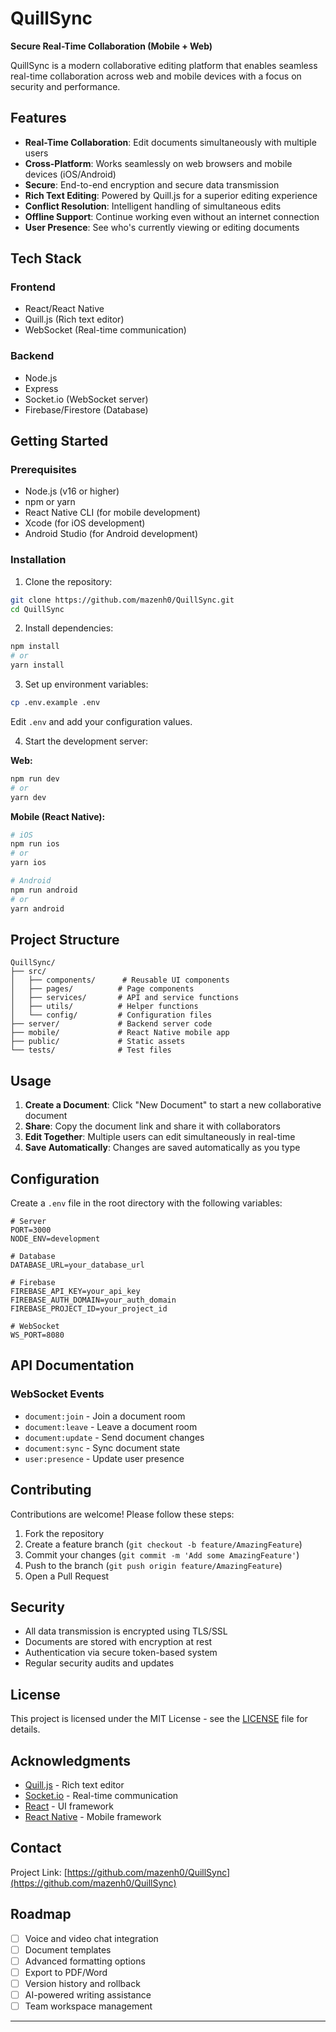 # QuillSync

**Secure Real-Time Collaboration (Mobile + Web)**

QuillSync is a modern collaborative editing platform that enables seamless real-time collaboration across web and mobile devices with a focus on security and performance.

## Features

- **Real-Time Collaboration**: Edit documents simultaneously with multiple users
- **Cross-Platform**: Works seamlessly on web browsers and mobile devices (iOS/Android)
- **Secure**: End-to-end encryption and secure data transmission
- **Rich Text Editing**: Powered by Quill.js for a superior editing experience
- **Conflict Resolution**: Intelligent handling of simultaneous edits
- **Offline Support**: Continue working even without an internet connection
- **User Presence**: See who's currently viewing or editing documents

## Tech Stack

### Frontend
- React/React Native
- Quill.js (Rich text editor)
- WebSocket (Real-time communication)

### Backend
- Node.js
- Express
- Socket.io (WebSocket server)
- Firebase/Firestore (Database)

## Getting Started

### Prerequisites

- Node.js (v16 or higher)
- npm or yarn
- React Native CLI (for mobile development)
- Xcode (for iOS development)
- Android Studio (for Android development)

### Installation

1. Clone the repository:
```bash
git clone https://github.com/mazenh0/QuillSync.git
cd QuillSync
```

2. Install dependencies:
```bash
npm install
# or
yarn install
```

3. Set up environment variables:
```bash
cp .env.example .env
```
Edit `.env` and add your configuration values.

4. Start the development server:

**Web:**
```bash
npm run dev
# or
yarn dev
```

**Mobile (React Native):**
```bash
# iOS
npm run ios
# or
yarn ios

# Android
npm run android
# or
yarn android
```

## Project Structure

```
QuillSync/
├── src/
│   ├── components/      # Reusable UI components
│   ├── pages/          # Page components
│   ├── services/       # API and service functions
│   ├── utils/          # Helper functions
│   └── config/         # Configuration files
├── server/             # Backend server code
├── mobile/             # React Native mobile app
├── public/             # Static assets
└── tests/              # Test files
```

## Usage

1. **Create a Document**: Click "New Document" to start a new collaborative document
2. **Share**: Copy the document link and share it with collaborators
3. **Edit Together**: Multiple users can edit simultaneously in real-time
4. **Save Automatically**: Changes are saved automatically as you type

## Configuration

Create a `.env` file in the root directory with the following variables:

```env
# Server
PORT=3000
NODE_ENV=development

# Database
DATABASE_URL=your_database_url

# Firebase
FIREBASE_API_KEY=your_api_key
FIREBASE_AUTH_DOMAIN=your_auth_domain
FIREBASE_PROJECT_ID=your_project_id

# WebSocket
WS_PORT=8080
```

## API Documentation

### WebSocket Events

- `document:join` - Join a document room
- `document:leave` - Leave a document room
- `document:update` - Send document changes
- `document:sync` - Sync document state
- `user:presence` - Update user presence

## Contributing

Contributions are welcome! Please follow these steps:

1. Fork the repository
2. Create a feature branch (`git checkout -b feature/AmazingFeature`)
3. Commit your changes (`git commit -m 'Add some AmazingFeature'`)
4. Push to the branch (`git push origin feature/AmazingFeature`)
5. Open a Pull Request

## Security

- All data transmission is encrypted using TLS/SSL
- Documents are stored with encryption at rest
- Authentication via secure token-based system
- Regular security audits and updates

## License

This project is licensed under the MIT License - see the [LICENSE](LICENSE) file for details.

## Acknowledgments

- [Quill.js](https://quilljs.com/) - Rich text editor
- [Socket.io](https://socket.io/) - Real-time communication
- [React](https://reactjs.org/) - UI framework
- [React Native](https://reactnative.dev/) - Mobile framework

## Contact

Project Link: [https://github.com/mazenh0/QuillSync](https://github.com/mazenh0/QuillSync)

## Roadmap

- [ ] Voice and video chat integration
- [ ] Document templates
- [ ] Advanced formatting options
- [ ] Export to PDF/Word
- [ ] Version history and rollback
- [ ] AI-powered writing assistance
- [ ] Team workspace management

---

